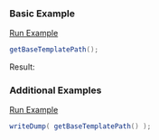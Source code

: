 ### Basic Example



<a href="https://try.boxlang.io/?code=eJxLTy1xSixODUnNLchJLEkNSCzJ0NC05gIAalMIGw%3D%3D" target="_blank">Run Example</a>

```java
getBaseTemplatePath();

```

Result: 

### Additional Examples

<a href="https://try.boxlang.io/?code=eJwrL8osSXUpzS3QUEhPLXFKLE4NSc0tyEksSQ1ILMnQ0FTQtOYCAPrgDG0%3D" target="_blank">Run Example</a>

```java
writeDump( getBaseTemplatePath() );

```


